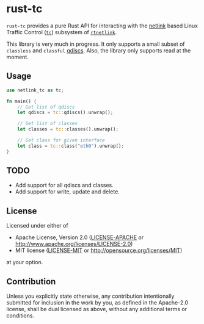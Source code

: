 # rust-tc

`rust-tc` provides a pure Rust API for interacting with the [netlink](https://www.kernel.org/doc/html/latest/userspace-api/netlink/intro.html) based Linux Traffic Control ([`tc`](http://man7.org/linux/man-pages/man8/tc.8.html)) subsystem of [`rtnetlink`](http://man7.org/linux/man-pages/man7/rtnetlink.7.html).

This library is very much in progress. It only supports a small subset of `classless` and `classful` [qdiscs](https://tldp.org/HOWTO/Traffic-Control-HOWTO/components.html#c-qdisc). Also, the library only supports read at the moment.

## Usage

```rust
use netlink_tc as tc;

fn main() {
    // Get list of qdiscs
    let qdiscs = tc::qdiscs().unwrap();

    // Get list of classes
    let classes = tc::classes().unwrap();

    // Get class for given interface
    let class = tc::class("eth0").unwrap();
}
```

## TODO
* Add support for all qdiscs and classes.
* Add support for write, update and delete.

## License

Licensed under either of

 * Apache License, Version 2.0
   ([LICENSE-APACHE](LICENSE-APACHE) or http://www.apache.org/licenses/LICENSE-2.0)
 * MIT license
   ([LICENSE-MIT](LICENSE-MIT) or http://opensource.org/licenses/MIT)

at your option.

## Contribution

Unless you explicitly state otherwise, any contribution intentionally submitted
for inclusion in the work by you, as defined in the Apache-2.0 license, shall be
dual licensed as above, without any additional terms or conditions.
